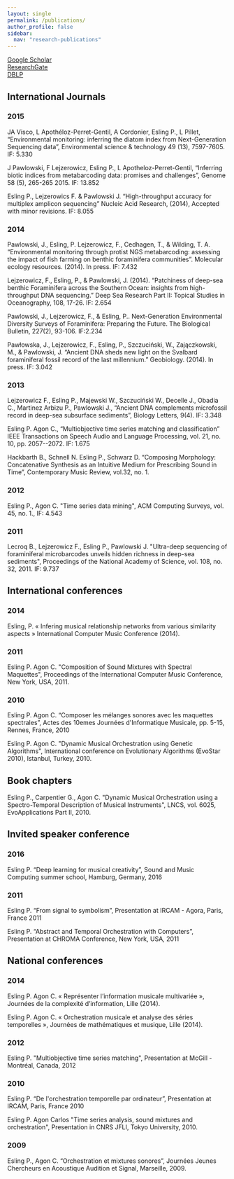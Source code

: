```yaml
---
layout: single
permalink: /publications/
author_profile: false
sidebar:
  nav: "research-publications"
---
```


[Google Scholar](https://scholar.google.com/citations?user=soZrPYAAAAAJ&hl=en)  
[ResearchGate](https://www.researchgate.net/profile/Philippe_Esling)  
[DBLP](http://dblp.uni-trier.de/pers/hd/e/Esling:Philippe)  

## International Journals

### 2015
JA Visco, L Apothéloz-Perret-Gentil, A Cordonier, Esling P., L Pillet, “Environmental monitoring: inferring the diatom index from Next-Generation Sequencing data”, Environmental science & technology 49 (13), 7597-7605. IF: 5.330

J Pawlowski, F Lejzerowicz, Esling P., L Apotheloz-Perret-Gentil, “Inferring biotic indices from metabarcoding data: promises and challenges”, Genome 58 (5), 265-265 2015. IF: 13.852

Esling P., Lejzerowics F. & Pawlowski J. “High-throughput accuracy for multiplex amplicon sequencing” Nucleic Acid Research, (2014), Accepted with minor revisions. IF: 8.055

### 2014
Pawlowski, J., Esling, P. Lejzerowicz, F., Cedhagen, T., & Wilding, T. A. “Environmental monitoring through protist NGS metabarcoding: assessing the impact of fish farming on benthic foraminifera communities”. Molecular ecology resources. (2014). In press. IF: 7.432

Lejzerowicz, F., Esling, P., & Pawlowski, J. (2014). “Patchiness of deep-sea benthic Foraminifera across the Southern Ocean: insights from high-throughput DNA sequencing.” Deep Sea Research Part II: Topical Studies in Oceanography, 108, 17-26. IF: 2.654

Pawlowski, J., Lejzerowicz, F., & Esling, P.. Next-Generation Environmental Diversity Surveys of Foraminifera: Preparing the Future. The Biological Bulletin, 227(2), 93-106. IF:2.234 

Pawłowska, J., Lejzerowicz, F., Esling, P., Szczuciński, W., Zajączkowski, M., & Pawlowski, J. “Ancient DNA sheds new light on the Svalbard foraminiferal fossil record of the last millennium.” Geobiology. (2014). In press. IF: 3.042

### 2013
Lejzerowicz F., Esling P., Majewski W., Szczuciński W., Decelle J., Obadia C., Martinez Arbizu P., Pawlowski J., “Ancient DNA complements microfossil record in deep-sea subsurface sediments”, Biology Letters, 9(4). IF: 3.348 

Esling P. Agon C., “Multiobjective time series matching and classification” IEEE Transactions on Speech Audio and Language Processing, vol. 21, no. 10, pp. 2057--2072. IF: 1.675

Hackbarth B., Schnell N. Esling P., Schwarz D. “Composing Morphology: Concatenative Synthesis as an Intuitive Medium for Prescribing Sound in Time”, Contemporary Music Review, vol.32, no. 1.

### 2012
Esling P., Agon C. "Time series data mining", ACM Computing Surveys, vol. 45, no. 1., IF: 4.543

### 2011
Lecroq B., Lejzerowicz F., Esling P., Pawlowski J. "Ultra-deep sequencing of foraminiferal microbarcodes unveils hidden richness in deep-sea sediments", Proceedings of the National Academy of Science, vol. 108, no. 32, 2011. IF: 9.737

## International conferences

### 2014
Esling, P. « Infering musical relationship networks from various similarity aspects » International Computer Music Conference (2014).

### 2011
Esling P. Agon C. "Composition of Sound Mixtures with Spectral Maquettes", Proceedings of the International Computer Music Conference, New York, USA, 2011.

### 2010
Esling P. Agon C. “Composer les mélanges sonores avec les maquettes spectrales”, Actes des 10emes Journées d'Informatique Musicale, pp. 5-15, Rennes, France, 2010

Esling P. Agon C. "Dynamic Musical Orchestration using Genetic Algorithms", International conference on Evolutionary Algorithms (EvoStar 2010), Istanbul, Turkey, 2010.

## Book chapters

Esling P., Carpentier G., Agon C. "Dynamic Musical Orchestration using a Spectro-Temporal Description of Musical Instruments", LNCS, vol. 6025, EvoApplications Part II, 2010.

## Invited speaker conference

### 2016
Esling P. “Deep learning for musical creativity”, Sound and Music Computing summer school, Hamburg, Germany, 2016

### 2011
Esling P. “From signal to symbolism”, Presentation at IRCAM - Agora, Paris, France 2011

Esling P. “Abstract and Temporal Orchestration with Computers”, Presentation at CHROMA Conference, New York, USA, 2011

## National conferences

### 2014
Esling P. Agon C. « Représenter l’information musicale multivariée », Journées de la complexité d’information, Lille (2014).

Esling P. Agon C. « Orchestration musicale et analyse des séries temporelles », Journées de mathématiques et musique, Lille (2014). 

### 2012
Esling P. "Multiobjective time series matching", Presentation at McGill - Montréal, Canada, 2012

### 2010
Esling P. “De l'orchestration temporelle par ordinateur”, Presentation at IRCAM, Paris, France 2010

Esling P. Agon Carlos "Time series analysis, sound mixtures and orchestration", Presentation in CNRS JFLI, Tokyo University, 2010.

### 2009
Esling P., Agon C. “Orchestration et mixtures sonores”, Journées Jeunes Chercheurs en Acoustique Audition et Signal, Marseille, 2009.
